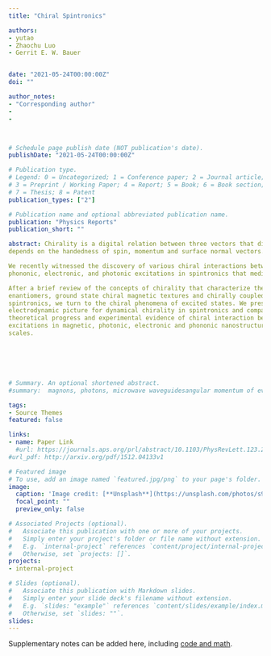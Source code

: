 ```yaml
---
title: "Chiral Spintronics"

authors:
- yutao
- Zhaochu Luo
- Gerrit E. W. Bauer


date: "2021-05-24T00:00:00Z"
doi: ""

author_notes:
- "Corresponding author"
-
-



# Schedule page publish date (NOT publication's date).
publishDate: "2021-05-24T00:00:00Z"

# Publication type.
# Legend: 0 = Uncategorized; 1 = Conference paper; 2 = Journal article;
# 3 = Preprint / Working Paper; 4 = Report; 5 = Book; 6 = Book section;
# 7 = Thesis; 8 = Patent
publication_types: ["2"]

# Publication name and optional abbreviated publication name.
publication: "Physics Reports"
publication_short: ""

abstract: Chirality is a digital relation between three vectors that distinguishes an object from its mirror image, such as the spread fingers of the right and left hand. When the inversion symmetry is broken, spin-orbit interaction enforces the chirality of the ground magnetic states, which can be right or left handed, defined by the vectors of magnetization, its gradient, and electric field. This review focuses on a different class of chirality in the interaction between excitations by their electrodynamics, even when there is no spinorbit interaction. It is rooted in the coupling strength between quasiparticles that
depends on the handedness of spin, momentum and surface normal vectors.

We recently witnessed the discovery of various chiral interactions between magnetic,
phononic, electronic, and photonic excitations in spintronics that mediate the excitation of quasiparticles into a single direction, leading to phenomena such as chiral spin and phonon pumping, chiral spin Seebeck, magnonic skin, magnon trap, magnon Doppler, and spin diode effects. Intriguing analogies with electric counterparts in the nano-optics and plasmonics exist. 

After a brief review of the concepts of chirality that characterize the molecular
enantiomers, ground state chiral magnetic textures and chirally coupled magnets in
spintronics, we turn to the chiral phenomena of excited states. We present a unified
electrodynamic picture for dynamical chirality in spintronics and compare it with that in nano-optics and plasmonics. Based on the general theory, we subsequently review the
theoretical progress and experimental evidence of chiral interaction between various
excitations in magnetic, photonic, electronic and phononic nanostructures at GHz time
scales.






# Summary. An optional shortened abstract.
#summary:  magnons, photons, microwave waveguidesangular momentum of evanescent field, noncontact pumping of electron spin, evanescent stray fields.

tags:
- Source Themes
featured: false

links:
- name: Paper Link
  #url: https://journals.aps.org/prl/abstract/10.1103/PhysRevLett.123.247202
#url_pdf: http://arxiv.org/pdf/1512.04133v1

# Featured image
# To use, add an image named `featured.jpg/png` to your page's folder. 
image:
  caption: 'Image credit: [**Unsplash**](https://unsplash.com/photos/s9CC2SKySJM)'
  focal_point: ""
  preview_only: false

# Associated Projects (optional).
#   Associate this publication with one or more of your projects.
#   Simply enter your project's folder or file name without extension.
#   E.g. `internal-project` references `content/project/internal-project/index.md`.
#   Otherwise, set `projects: []`.
projects:
- internal-project

# Slides (optional).
#   Associate this publication with Markdown slides.
#   Simply enter your slide deck's filename without extension.
#   E.g. `slides: "example"` references `content/slides/example/index.md`.
#   Otherwise, set `slides: ""`.
slides:
---
```


Supplementary notes can be added here, including [code and math](https://sourcethemes.com/academic/docs/writing-markdown-latex/).
